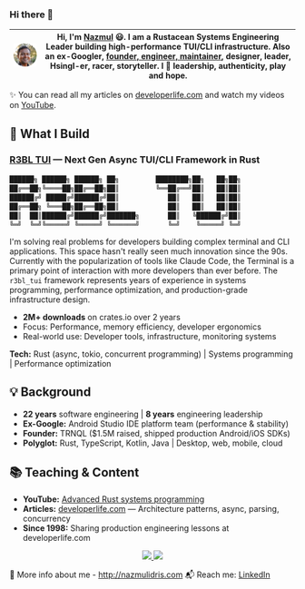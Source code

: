 ### Hi there 👋

| <img src="https://github.com/nazmulidris/developerlife.com/blob/main/assets/nazmul.png?raw=true"/> | Hi, I'm <a href="https://nazmulidris.com"> Nazmul</a> 😃. I am a **Rustacean Systems Engineering Leader** building high-performance TUI/CLI infrastructure. Also an ex-Googler, <a href="https://github.com/r3bl-org/r3bl-open-core/" target="_blank">founder, engineer, maintainer</a>, designer, leader, HsingI-er, racer, storyteller. I 💓 leadership, authenticity, play and hope. |
| -------------------------------------------------------------------------------------------------- | ---------------------------------------------------------------------------------------------------------------------------------------------------------------------------------------------------------------------------------------------------------------------------------------- |

✨ You can read all my articles on [developerlife.com](https://developerlife.com) and
watch my videos on [YouTube](https://www.youtube.com/@developerlifecom).

## 🦀 What I Build

### [R3BL TUI](https://github.com/r3bl-org/r3bl-open-core) — Next Gen Async TUI/CLI Framework in Rust

```text
██████╗ ██████╗ ██████╗ ██╗         ████████╗██╗   ██╗██╗
██╔══██╗╚════██╗██╔══██╗██║         ╚══██╔══╝██║   ██║██║
██████╔╝ █████╔╝██████╔╝██║            ██║   ██║   ██║██║
██╔══██╗ ╚═══██╗██╔══██╗██║            ██║   ██║   ██║██║
██║  ██║██████╔╝██████╔╝███████╗       ██║   ╚██████╔╝██║
╚═╝  ╚═╝╚═════╝ ╚═════╝ ╚══════╝       ╚═╝    ╚═════╝ ╚═╝
```

I'm solving real problems for developers building complex terminal and CLI applications. This space hasn't really seen much innovation since the 90s. Currently with the popularization of tools like Claude Code, the Terminal is a primary point of interaction with more developers than ever before. The `r3bl_tui` framework represents years of experience in systems programming, performance optimization, and production-grade infrastructure design.

- **2M+ downloads** on crates.io over 2 years
- Focus: Performance, memory efficiency, developer ergonomics
- Real-world use: Developer tools, infrastructure, monitoring systems

**Tech:** Rust (async, tokio, concurrent programming) | Systems programming | Performance
optimization

## 💡 Background

- **22 years** software engineering | **8 years** engineering leadership
- **Ex-Google:** Android Studio IDE platform team (performance & stability)
- **Founder:** TRNQL ($1.5M raised, shipped production Android/iOS SDKs)
- **Polyglot:** Rust, TypeScript, Kotlin, Java | Desktop, web, mobile, cloud

## 📚 Teaching & Content

- **YouTube:** [Advanced Rust systems programming](http://youtube.com/@developerlifecom)
- **Articles:** [developerlife.com](http://developerlife.com) —
  Architecture patterns, async, parsing, concurrency
- **Since 1998:** Sharing production engineering lessons at developerlife.com

<p align="center">
<a href="https://github.com/nazmulidris">
  <img height="180em" src="https://github-readme-stats-eight-theta.vercel.app/api?username=nazmulidris&show_icons=true&theme=dark&include_all_commits=true&count_private=true"/>
  <img height="180em" src="https://github-readme-stats-eight-theta.vercel.app/api/top-langs/?username=nazmulidris&layout=compact&langs_count=8&theme=dark"/>
</a>
</p>

💬 More info about me - http://nazmulidris.com
📬 Reach me: [LinkedIn](https://linkedin.com/in/nazmulidris)

<!--
**nazmulidris/nazmulidris** is a ✨ _special_ ✨ repository because its `README.md` (this file) appears on your GitHub profile.

Here are some ideas to get you started:

- 🔭 I’m currently working on ...
- 🌱 I’m currently learning ...
- 👯 I’m looking to collaborate on ...
- 🤔 I’m looking for help with ...
- 💬 Ask me about ...
- 📫 How to reach me: ...
- 😄 Pronouns: ...
- ⚡ Fun fact: ...
-->
